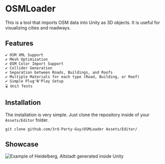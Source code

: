 # OSMLoader
This is a tool that imports OSM data into Unity as 3D objects. It is useful for visualizing cities and roadways.

## Features
```[tasklist]
✔️ OSM XML Support
✔️ Mesh Optimization
✔️ OSM Color Import Support
✔️ Collider Generation
✔️ Separation between Roads, Buildings, and Roofs
✔️ Multiple Materials for each type (Road, Building, or Roof)
✔️ Simple Plug'N'Play Setup
⌛ Unit Tests
```

## Installation
The installation is very simple. Just clone the repository inside of your `Assets/Editor` folder.
```
git clone github.com/3rd-Party-Guy/OSMLoader Assets/Editor/
```

## Showcase
![Example of Heidelberg, Altstadt generated inside Unity](https://media.discordapp.net/attachments/1160967148781453333/1174326353819074560/Unity_1JXVlaRA1M.png)
